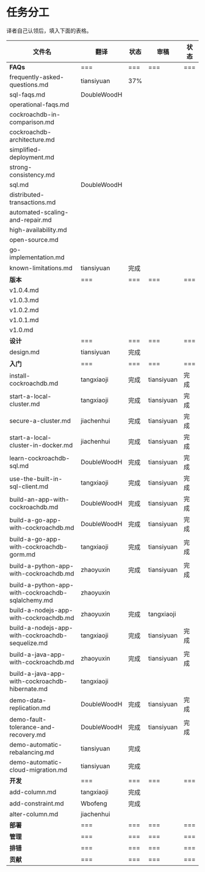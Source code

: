 # 任务分工

译者自己认领后，填入下面的表格。

| 文件名                                      | 翻译          | 状态   | 审稿         | 状态   |
| ---------------------------------------- | ----------- | ---- | ---------- | ---- |
| **FAQs**                                 | ===         | ===  | ===        | ===  |
| frequently-asked-questions.md            | tiansiyuan  | 37%  |            |      |
| sql-faqs.md                              | DoubleWoodH |      |            |      |
| operational-faqs.md                      |             |      |            |      |
| cockroachdb-in-comparison.md             |             |      |            |      |
| cockroachdb-architecture.md              |             |      |            |      |
| simplified-deployment.md                 |             |      |            |      |
| strong-consistency.md                    |             |      |            |      |
| sql.md                                   | DoubleWoodH |      |            |      |
| distributed-transactions.md              |             |      |            |      |
| automated-scaling-and-repair.md          |             |      |            |      |
| high-availability.md                     |             |      |            |      |
| open-source.md                           |             |      |            |      |
| go-implementation.md                     |             |      |            |      |
| known-limitations.md                     | tiansiyuan  | 完成   |            |      |
| **版本**                                   | ===         | ===  | ===        | ===  |
| v1.0.4.md                                |             |      |            |      |
| v1.0.3.md                                |             |      |            |      |
| v1.0.2.md                                |             |      |            |      |
| v1.0.1.md                                |             |      |            |      |
| v1.0.md                                  |             |      |            |      |
| **设计**                                   | ===         | ===  | ===        | ===  |
| design.md                                | tiansiyuan  | 完成   |            |      |
| **入门**                                   | ===         | ===  | ===        | ===  |
| install-cockroachdb.md                   | tangxiaoji  | 完成   | tiansiyuan | 完成   |
| start-a-local-cluster.md                 | tangxiaoji  | 完成   | tiansiyuan | 完成   |
| secure-a-cluster.md                      | jiachenhui  | 完成   | tiansiyuan | 完成   |
| start-a-local-cluster-in-docker.md       | jiachenhui  | 完成   | tiansiyuan | 完成   |
| learn-cockroachdb-sql.md                 | DoubleWoodH | 完成   | tiansiyuan | 完成   |
| use-the-built-in-sql-client.md           | tangxiaoji  | 完成   | tiansiyuan | 完成   |
| build-an-app-with-cockroachdb.md         | DoubleWoodH | 完成   | tiansiyuan | 完成   |
| build-a-go-app-with-cockroachdb.md       | DoubleWoodH | 完成   | tiansiyuan | 完成   |
| build-a-go-app-with-cockroachdb-gorm.md  | tangxiaoji  | 完成   | tiansiyuan | 完成   |
| build-a-python-app-with-cockroachdb.md   | zhaoyuxin   | 完成   | tiansiyuan | 完成   |
| build-a-python-app-with-cockroachdb-sqlalchemy.md | zhaoyuxin   |      |            |      |
| build-a-nodejs-app-with-cockroachdb.md   | zhaoyuxin   | 完成   | tangxiaoji |      |
| build-a-nodejs-app-with-cockroachdb-sequelize.md | tangxiaoji  | 完成   | tiansiyuan | 完成   |
| build-a-java-app-with-cockroachdb.md     | zhaoyuxin   | 完成   | tiansiyuan | 完成   |
| build-a-java-app-with-cockroachdb-hibernate.md | tangxiaoji  |      |            |      |
| demo-data-replication.md                 | DoubleWoodH | 完成   | tiansiyuan | 完成   |
| demo-fault-tolerance-and-recovery.md     | DoubleWoodH | 完成   | tiansiyuan | 完成   |
| demo-automatic-rebalancing.md            | tiansiyuan  | 完成   |            |      |
| demo-automatic-cloud-migration.md        | tiansiyuan  | 完成   |            |      |
| **开发**                                   | ===         | ===  | ===        | ===  |
| add-column.md                            | tangxiaoji  | 完成   |            |      |
| add-constraint.md                        | Wbofeng     | 完成   |            |      |
| alter-column.md                          | jiachenhui  |      |            |      |
| **部署**                                   | ===         | ===  | ===        | ===  |
| **管理**                                   | ===         | ===  | ===        | ===  |
| **排错**                                   | ===         | ===  | ===        | ===  |
| **贡献**                                   | ===         | ===  | ===        | ===  |